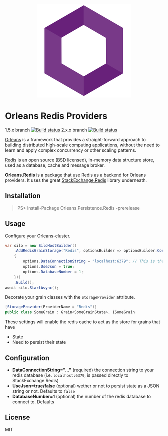 <p align="center">
  <img src="https://github.com/dotnet/orleans/blob/gh-pages/assets/logo.png" alt="Orleans.Redis" width="300px"> 
  <h1>Orleans Redis Providers</h1>
</p>

1.5.x branch 
[![Build status](https://ci.appveyor.com/api/projects/status/6xxnvi7rh131c9f1?svg=true)](https://ci.appveyor.com/project/OrleansContrib/orleans-storageprovider-redis)
2.x.x branch
[![Build status](https://ci.appveyor.com/api/projects/status/6xxnvi7rh131c9f1/branch/dev?svg=true)](https://ci.appveyor.com/project/OrleansContrib/orleans-storageprovider-redis/branch/dev)


[Orleans](https://github.com/dotnet/orleans) is a framework that provides a straight-forward approach to building distributed high-scale computing applications, without the need to learn and apply complex concurrency or other scaling patterns. 

[Redis](https://redis.io/) is an open source (BSD licensed), in-memory data structure store, used as a database, cache and message broker.

**Orleans.Redis** is a package that use Redis as a backend for Orleans providers. It uses the great [StackExchange.Redis](https://stackexchange.github.io/StackExchange.Redis/) library underneath.


## Installation

> PS> Install-Package Orleans.Persistence.Redis -prerelease

## Usage

Configure your Orleans-cluster.

```cs
var silo = new SiloHostBuilder()
    .AddRedisGrainStorage("Redis", optionsBuilder => optionsBuilder.Configure(options =>
    {
        options.DataConnectionString = "localhost:6379"; // This is the deafult
        options.UseJson = true;
        options.DatabaseNumber = 1;
    }))
    .Build();
await silo.StartAsync();
```

Decorate your grain classes with the `StorageProvider` attribute.

 ```cs
[StorageProvider(ProviderName = "Redis")]
public class SomeGrain : Grain<SomeGrainState>, ISomeGrain
 ```

These settings will enable the redis cache to act as the store for grains that have 

* State
* Need to persist their state

## Configuration

* __DataConnectionString="..."__ (required) the connection string to your redis database (i.e. `localhost:6379`, is passed directly to StackExchange.Redis)
* __UseJson=true/false__ (optional) wether or not to persist state as a JSON string or not. Defaults to `false`
* __DatabaseNumber=1__ (optional) the number of the redis database to connect to. Defaults

## License

MIT
